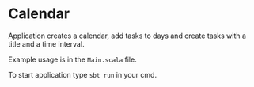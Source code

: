 # Calendar

Application creates a calendar, add tasks to days and create tasks with a title and a time interval.

Example usage is in the `Main.scala` file.

To start application type `sbt run` in your cmd.

